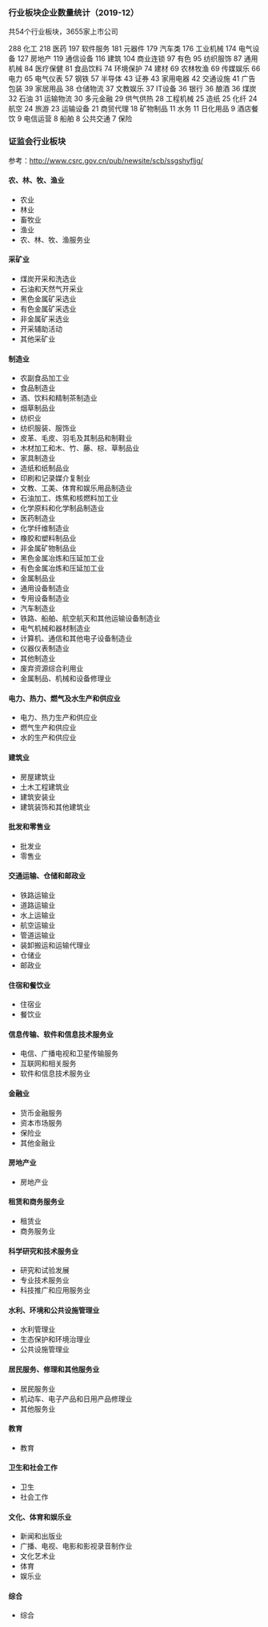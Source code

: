 ### 行业板块企业数量统计（2019-12）
共54个行业板块，3655家上市公司

288 化工
218 医药
197 软件服务
181 元器件
179 汽车类
176 工业机械
174 电气设备
127 房地产
119 通信设备
116 建筑
104 商业连锁
97 有色
95 纺织服饰
87 通用机械
84 医疗保健
81 食品饮料
74 环境保护
74 建材
69 农林牧渔
69 传媒娱乐
66 电力
65 电气仪表
57 钢铁
57 半导体
43 证券
43 家用电器
42 交通设施
41 广告包装
39 家居用品
38 仓储物流
37 文教娱乐
37 IT设备
36 银行
36 酿酒
36 煤炭
32 石油
31 运输物流
30 多元金融
29 供气供热
28 工程机械
25 造纸
25 化纤
24 航空
24 旅游
23 运输设备
21 商贸代理
18 矿物制品
11 水务
11 日化用品
9 酒店餐饮
9 电信运营
8 船舶
8 公共交通
7 保险

### 证监会行业板块
参考：http://www.csrc.gov.cn/pub/newsite/scb/ssgshyfljg/
#### 农、林、牧、渔业
- 农业
- 林业
- 畜牧业
- 渔业
- 农、林、牧、渔服务业
#### 采矿业
- 煤炭开采和洗选业
- 石油和天然气开采业
- 黑色金属矿采选业
- 有色金属矿采选业
- 非金属矿采选业
- 开采辅助活动
- 其他采矿业
#### 制造业
- 农副食品加工业
- 食品制造业
- 酒、饮料和精制茶制造业
- 烟草制品业
- 纺织业
- 纺织服装、服饰业
- 皮革、毛皮、羽毛及其制品和制鞋业
- 木材加工和木、竹、藤、棕、草制品业
- 家具制造业
- 造纸和纸制品业
- 印刷和记录媒介复制业
- 文教、工美、体育和娱乐用品制造业
- 石油加工、炼焦和核燃料加工业
- 化学原料和化学制品制造业
- 医药制造业
- 化学纤维制造业
- 橡胶和塑料制品业
- 非金属矿物制品业
- 黑色金属冶炼和压延加工业
- 有色金属冶炼和压延加工业
- 金属制品业
- 通用设备制造业
- 专用设备制造业
- 汽车制造业
- 铁路、船舶、航空航天和其他运输设备制造业
- 电气机械和器材制造业
- 计算机、通信和其他电子设备制造业
- 仪器仪表制造业
- 其他制造业
- 废弃资源综合利用业
- 金属制品、机械和设备修理业
#### 电力、热力、燃气及水生产和供应业
- 电力、热力生产和供应业
- 燃气生产和供应业
- 水的生产和供应业
#### 建筑业
- 房屋建筑业
- 土木工程建筑业
- 建筑安装业
- 建筑装饰和其他建筑业
#### 批发和零售业
- 批发业
- 零售业
#### 交通运输、仓储和邮政业
- 铁路运输业
- 道路运输业
- 水上运输业
- 航空运输业
- 管道运输业
- 装卸搬运和运输代理业
- 仓储业
- 邮政业
#### 住宿和餐饮业
- 住宿业
- 餐饮业
#### 信息传输、软件和信息技术服务业
- 电信、广播电视和卫星传输服务
- 互联网和相关服务
- 软件和信息技术服务业
#### 金融业
- 货币金融服务
- 资本市场服务
- 保险业
- 其他金融业
#### 房地产业
- 房地产业
#### 租赁和商务服务业
- 租赁业
- 商务服务业
#### 科学研究和技术服务业
- 研究和试验发展
- 专业技术服务业
- 科技推广和应用服务业
#### 水利、环境和公共设施管理业
- 水利管理业
- 生态保护和环境治理业
- 公共设施管理业
#### 居民服务、修理和其他服务业
- 居民服务业
- 机动车、电子产品和日用产品修理业
- 其他服务业
#### 教育
- 教育
#### 卫生和社会工作
- 卫生
- 社会工作
#### 文化、体育和娱乐业
- 新闻和出版业
- 广播、电视、电影和影视录音制作业
- 文化艺术业
- 体育
- 娱乐业
#### 综合
- 综合
